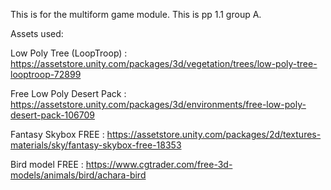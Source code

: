 This is for the multiform game module. This is pp 1.1 group A.

Assets used:

Low Poly Tree (LoopTroop) : https://assetstore.unity.com/packages/3d/vegetation/trees/low-poly-tree-looptroop-72899

Free Low Poly Desert Pack : https://assetstore.unity.com/packages/3d/environments/free-low-poly-desert-pack-106709

Fantasy Skybox FREE : https://assetstore.unity.com/packages/2d/textures-materials/sky/fantasy-skybox-free-18353

Bird model FREE : https://www.cgtrader.com/free-3d-models/animals/bird/achara-bird
